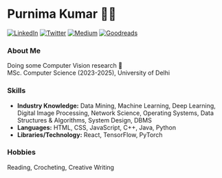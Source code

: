 # Purnima Kumar 👩‍💻

[![LinkedIn](https://img.shields.io/badge/-LinkedIn-222222?style=flat-square&logo=linkedin&logoColor=white&link=https://www.linkedin.com/in/purnimakumarr)](https://www.linkedin.com/in/purnimakumarr)
[![Twitter](https://img.shields.io/badge/-Twitter-222222?style=flat-square&logo=x&logoColor=white&link=https://twitter.com/purnimakumarr)](https://twitter.com/purnimakumarr)
[![Medium](https://img.shields.io/badge/-Medium-222222?style=flat-square&logo=medium&logoColor=white&link=https://medium.com/@purnimakumarr)](https://medium.com/@purnimakumarr)
[![Goodreads](https://img.shields.io/badge/-Goodreads-222222?style=flat-square&logo=goodreads&logoColor=white&link=https://www.goodreads.com/user/show/111237956-purnima-kumar)](https://www.goodreads.com/user/show/111237956-purnima-kumar)

### About Me
Doing some Computer Vision research 👾  
MSc. Computer Science (2023-2025), University of Delhi

### Skills
- **Industry Knowledge:** Data Mining, Machine Learning, Deep Learning, Digital Image Processing, Network Science, Operating Systems, Data Structures & Algorithms, System Design, DBMS
- **Languages:** HTML, CSS, JavaScript, C++, Java, Python
- **Libraries/Technology:** React, TensorFlow, PyTorch

### Hobbies
Reading, Crocheting, Creative Writing
